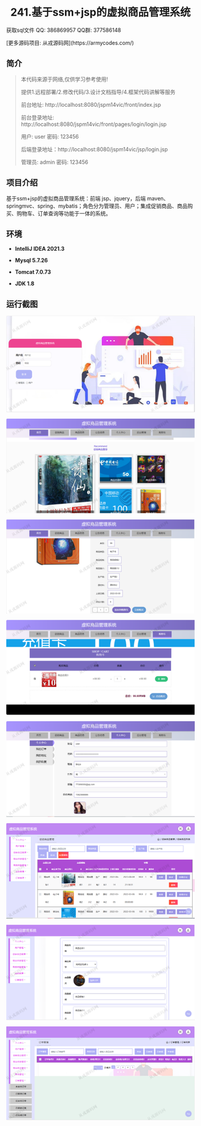 <p><h1 align="center">241.基于ssm+jsp的虚拟商品管理系统</h1></p>

<p> 获取sql文件 QQ: 386869957 QQ群: 377586148 </p>
<p> [更多源码项目: 从戎源码网](https://armycodes.com/) </p>

## 简介

> 本代码来源于网络,仅供学习参考使用!
>
> 提供1.远程部署/2.修改代码/3.设计文档指导/4.框架代码讲解等服务
> 
> 前台地址: http://localhost:8080/jspm14vic/front/index.jsp
> 
> 前台登录地址: http://localhost:8080/jspm14vic/front/pages/login/login.jsp
> 
> 用户: user  密码: 123456
>
> 后端登录地址：http://localhost:8080/jspm14vic/jsp/login.jsp
>
> 管理员: admin   密码: 123456
>

## 项目介绍
基于ssm+jsp的虚拟商品管理系统：前端 jsp、jquery，后端 maven、springmvc、spring、mybatis；角色分为管理员、用户；集成促销商品、商品购买、购物车、订单查询等功能于一体的系统。

## 环境

- <b>IntelliJ IDEA 2021.3</b>

- <b>Mysql 5.7.26</b>

- <b>Tomcat 7.0.73</b>

- <b>JDK 1.8</b>

## 运行截图
![](screenshot/1.png)

![](screenshot/2.png)

![](screenshot/3.png)

![](screenshot/4.png)

![](screenshot/5.png)

![](screenshot/6.png)

![](screenshot/7.png)

![](screenshot/8.png)

